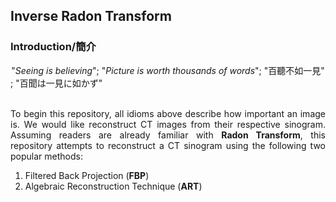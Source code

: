 ## Inverse Radon Transform ##

### Introduction/簡介 ###
<center>"<i>Seeing is believing</i>";   "<i>Picture is worth thousands of words</i>";   "百聽不如一見"</center>;  "百聞は一見に如かず" <br /><br />

<p align="justify">To begin this repository, all idioms above describe how important an image is. We would like reconstruct CT images from their respective sinogram. Assuming readers are already familiar with <b>Radon Transform</b>, this repository attempts to reconstruct a CT sinogram using the following two popular methods:</p>

<ol>
  <li /> Filtered Back Projection (<b>FBP</b>) </li>
  <li /> Algebraic Reconstruction Technique (<b>ART</b>) </li>
</ol>
